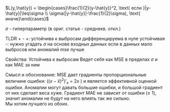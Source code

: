$L(y,\hat{y}) = \begin{cases}\frac{1}{2}(y-\hat{y})^2, \text{ если }|y-\hat{y}|\leq\sigma \\ \sigma(|y-\hat{y}|-\frac{1}{2}\sigma), \text{ иначе}\end{cases}$ 

$\sigma$ - гиперпараметр (в ориг. статье - среднекв. откл.)

TLDR + -
 +:
  устойчива к выбросам
  дифференцируема в нуле
  устойчивая
 -:
  нужно угадать $\sigma$ на основе входных данных
  если в данных мало выбросов или аномалий mse лучше


Свойства:
 Устойчива к выбросам
 Ведет себя как MSE в пределах $\sigma$ и как MAE за ним

Смысл и обоснование:
 MSE дает градиенты пропорциональные величине ошибки: $((x-\hat{x})^2)'_x$ = $2x$ ) и является эффективной оценкой ошибки. 
 Аномалии могут давать большие ошибки, и большой градиент от них сделает веса хуже. 
 Градиент MAE не зависит от ошибки ($\pm$ 1), значит аномалии не будут на него влиять так же сильно.  
 Мы хотим лучшего из обоих. 

